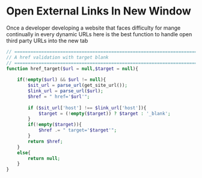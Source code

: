 # Open External Links In New Window

Once a developer developing a website that faces difficulty for mange continually in every dynamic URLs here is the best function to handle  open third party URLs into the new tab

```php
// ==============================================================================
// A href validation with target blank
// ==============================================================================
function href_target($url = null,$target = null){
 
	if(!empty($url) && $url != null){
		$sit_url = parse_url(get_site_url());
		$link_url = parse_url($url);
		$href = " href='$url'";
	 
		if ($sit_url['host'] !== $link_url['host']){
			$target = (!empty($target)) ? $target : '_blank';
		}
		if(!empty($target)){
			$href .= " target='$target'";
		}
		return $href;
	}
	else{
		return null;
	}
}
```